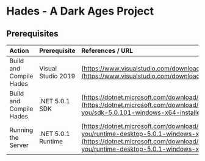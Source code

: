 # Hades - A Dark Ages Project

## Prerequisites

| Action | Prerequisite | References / URL |
| :--- | :--- | :--- |
| Build and Compile Hades | Visual Studio 2019 | [https://www.visualstudio.com/downloads/](https://www.visualstudio.com/downloads/) |
| Build and Compile Hades | .NET 5.0.1 SDK | [https://dotnet.microsoft.com/download/dotnet/5.0](https://dotnet.microsoft.com/download/dotnet/thank-you/sdk-5.0.101-windows-x64-installer) |
| Running the Server | .NET 5.0.1 Runtime | [https://dotnet.microsoft.com/download/dotnet/thank-you/runtime-desktop-5.0.1-windows-x64-installer](https://dotnet.microsoft.com/download/dotnet/thank-you/runtime-desktop-5.0.1-windows-x64-installer) |







